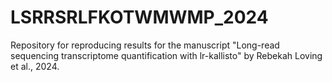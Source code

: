 # LSRRSRLFKOTWMWMP_2024
Repository for reproducing results for the manuscript "Long-read sequencing transcriptome quantification with lr-kallisto" by Rebekah Loving et al., 2024.
